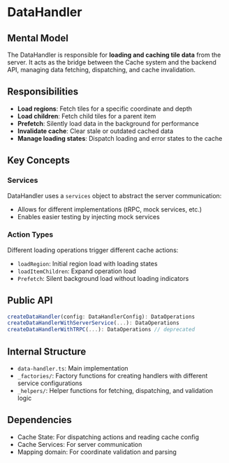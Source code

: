 # DataHandler

## Mental Model

The DataHandler is responsible for **loading and caching tile data** from the server. It acts as the bridge between the Cache system and the backend API, managing data fetching, dispatching, and cache invalidation.

## Responsibilities

- **Load regions**: Fetch tiles for a specific coordinate and depth
- **Load children**: Fetch child tiles for a parent item
- **Prefetch**: Silently load data in the background for performance
- **Invalidate cache**: Clear stale or outdated cached data
- **Manage loading states**: Dispatch loading and error states to the cache

## Key Concepts

### Services
DataHandler uses a `services` object to abstract the server communication:
- Allows for different implementations (tRPC, mock services, etc.)
- Enables easier testing by injecting mock services

### Action Types
Different loading operations trigger different cache actions:
- `loadRegion`: Initial region load with loading states
- `loadItemChildren`: Expand operation load
- `Prefetch`: Silent background load without loading indicators

## Public API

```typescript
createDataHandler(config: DataHandlerConfig): DataOperations
createDataHandlerWithServerService(...): DataOperations
createDataHandlerWithTRPC(...): DataOperations // deprecated
```

## Internal Structure

- `data-handler.ts`: Main implementation
- `_factories/`: Factory functions for creating handlers with different service configurations
- `_helpers/`: Helper functions for fetching, dispatching, and validation logic

## Dependencies

- Cache State: For dispatching actions and reading cache config
- Cache Services: For server communication
- Mapping domain: For coordinate validation and parsing
